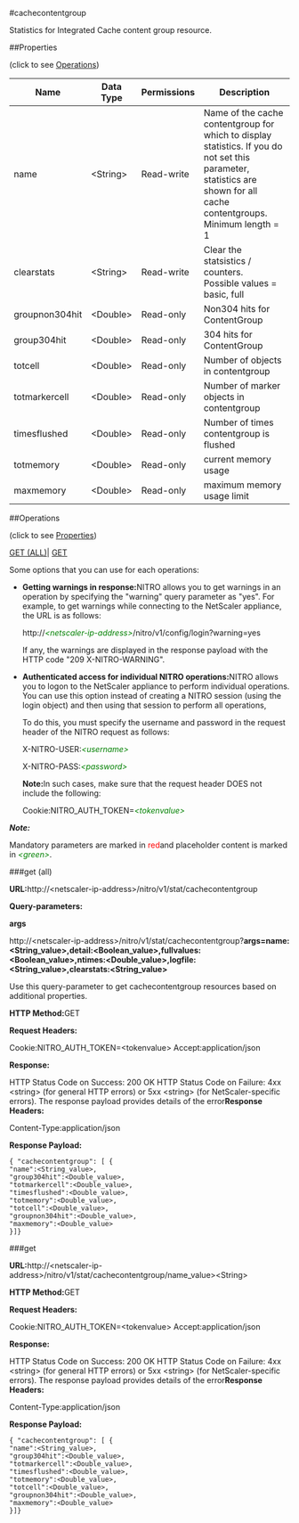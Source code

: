 #cachecontentgroup

Statistics for Integrated Cache content group resource.


##Properties 
<span>(click to see [Operations](#opera))</span>


<table><thead><tr><th>Name</th><th>Data Type</th><th>Permissions</th><th>Description</th></tr></thead><tbody><tr><td>name</td><td>&lt;String></td><td>Read-write</td><td>Name of the cache contentgroup for which to display statistics. If you do not set this parameter, statistics are shown for all cache contentgroups.<br>Minimum length = 1</td></tr><tr><td>clearstats</td><td>&lt;String></td><td>Read-write</td><td>Clear the statsistics / counters.<br>Possible values = basic, full</td></tr><tr><td>groupnon304hit</td><td>&lt;Double></td><td>Read-only</td><td>Non304 hits for ContentGroup</td></tr><tr><td>group304hit</td><td>&lt;Double></td><td>Read-only</td><td>304 hits for ContentGroup</td></tr><tr><td>totcell</td><td>&lt;Double></td><td>Read-only</td><td>Number of objects in contentgroup</td></tr><tr><td>totmarkercell</td><td>&lt;Double></td><td>Read-only</td><td>Number of marker objects in contentgroup</td></tr><tr><td>timesflushed</td><td>&lt;Double></td><td>Read-only</td><td>Number of times contentgroup is flushed</td></tr><tr><td>totmemory</td><td>&lt;Double></td><td>Read-only</td><td>current memory usage</td></tr><tr><td>maxmemory</td><td>&lt;Double></td><td>Read-only</td><td>maximum memory usage limit</td></tr></tbody></table>
##Operations 
<span>(click to see [Properties](#prope))</span>


[GET (ALL)](#ge)| [GET]()


Some options that you can use for each operations:
<ul><li><p><b>Getting warnings in response:</b>NITRO allows you to get warnings in an operation by specifying the "warning" query parameter as "yes". For example, to get warnings while connecting to the NetScaler appliance, the URL is as follows:</p><p>http://<span style="color:green;font-style:italic;">&lt;netscaler-ip-address&gt;</span>/nitro/v1/config/login?warning=yes</p><p>If any, the warnings are displayed in the response payload with the HTTP code "209 X-NITRO-WARNING".</p></li><li><p><b>Authenticated access for individual NITRO operations:</b>NITRO allows you to logon to the NetScaler appliance to perform individual operations. You can use this option instead of creating a NITRO session (using the login object) and then using that session to perform all operations,</p><p>To do this, you must specify the username and password in the request header of the NITRO request as follows:</p><p>X-NITRO-USER:<span style="color:green;font-style:italic;">&lt;username&gt;</span></p><p>X-NITRO-PASS:<span style="color:green;font-style:italic;">&lt;password&gt;</span></p><p><b>Note:</b>In such cases, make sure that the request header DOES not include the following:</p><p>Cookie:NITRO_AUTH_TOKEN=<span style="color:green;font-style:italic;">&lt;tokenvalue&gt;</span></p></li></ul>



***Note:*** 
Mandatory parameters are marked in <span style="color:#FF0000;">red</span>and placeholder content is marked in <span style="color:green;font-style:italic">&lt;green&gt;</span>.

###get (all)



<b>URL:</b>http://&lt;netscaler-ip-address&gt;/nitro/v1/stat/cachecontentgroup
<b>Query-parameters:</b>
<b>args</b>
http://&lt;netscaler-ip-address&gt;/nitro/v1/stat/cachecontentgroup?<b>args=name:&lt;String_value&gt;,detail:&lt;Boolean_value&gt;,fullvalues:&lt;Boolean_value&gt;,ntimes:&lt;Double_value&gt;,logfile:&lt;String_value&gt;,clearstats:&lt;String_value&gt;</b>
Use this query-parameter to get cachecontentgroup resources based on additional properties.



<b>HTTP Method:</b>GET
<b>Request Headers:</b>

Cookie:NITRO_AUTH_TOKEN=&lt;tokenvalue&gt;Accept:application/json

<b>Response:</b>
HTTP Status Code on Success: 200 OKHTTP Status Code on Failure: 4xx &lt;string&gt; (for general HTTP errors) or 5xx &lt;string&gt; (for NetScaler-specific errors). The response payload provides details of the error<b>Response Headers:</b>

Content-Type:application/json

<b>Response Payload: </b>```{ "cachecontentgroup": [ {"name":<String_value>,"group304hit":<Double_value>,"totmarkercell":<Double_value>,"timesflushed":<Double_value>,"totmemory":<Double_value>,"totcell":<Double_value>,"groupnon304hit":<Double_value>,"maxmemory":<Double_value>}]}```



###get



<b>URL:</b>http://&lt;netscaler-ip-address&gt;/nitro/v1/stat/cachecontentgroup/name_value&gt;&lt;String&gt;
<b>HTTP Method:</b>GET
<b>Request Headers:</b>

Cookie:NITRO_AUTH_TOKEN=&lt;tokenvalue&gt;Accept:application/json

<b>Response:</b>
HTTP Status Code on Success: 200 OKHTTP Status Code on Failure: 4xx &lt;string&gt; (for general HTTP errors) or 5xx &lt;string&gt; (for NetScaler-specific errors). The response payload provides details of the error<b>Response Headers:</b>

Content-Type:application/json

<b>Response Payload: </b>```{ "cachecontentgroup": [ {"name":<String_value>,"group304hit":<Double_value>,"totmarkercell":<Double_value>,"timesflushed":<Double_value>,"totmemory":<Double_value>,"totcell":<Double_value>,"groupnon304hit":<Double_value>,"maxmemory":<Double_value>}]}```



